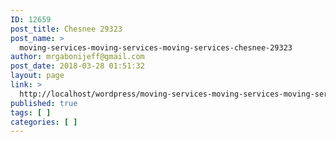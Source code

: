 ```yaml
---
ID: 12659
post_title: Chesnee 29323
post_name: >
  moving-services-moving-services-moving-services-chesnee-29323
author: mrgabonijeff@gmail.com
post_date: 2018-03-28 01:51:32
layout: page
link: >
  http://localhost/wordpress/moving-services-moving-services-moving-services-chesnee-29323/
published: true
tags: [ ]
categories: [ ]
---
```

